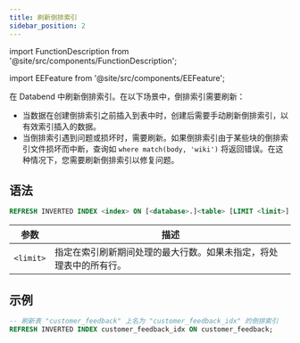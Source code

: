 ```yaml
---
title: 刷新倒排索引
sidebar_position: 2
---
```


import FunctionDescription from '@site/src/components/FunctionDescription';

<FunctionDescription description="引入或更新于：v1.2.405"/>

import EEFeature from '@site/src/components/EEFeature';

<EEFeature featureName='INVERTED INDEX'/>

在 Databend 中刷新倒排索引。在以下场景中，倒排索引需要刷新：

- 当数据在创建倒排索引之前插入到表中时，创建后需要手动刷新倒排索引，以有效索引插入的数据。
- 当倒排索引遇到问题或损坏时，需要刷新。如果倒排索引由于某些块的倒排索引文件损坏而中断，查询如 `where match(body, 'wiki')` 将返回错误。在这种情况下，您需要刷新倒排索引以修复问题。

## 语法

```sql
REFRESH INVERTED INDEX <index> ON [<database>.]<table> [LIMIT <limit>]
```

| 参数      | 描述                                                                                                                      |
|-----------|----------------------------------------------------------------------------------------------------------------------------------|
| `<limit>` | 指定在索引刷新期间处理的最大行数。如果未指定，将处理表中的所有行。 |

## 示例

```sql
-- 刷新表 "customer_feedback" 上名为 "customer_feedback_idx" 的倒排索引
REFRESH INVERTED INDEX customer_feedback_idx ON customer_feedback;
```